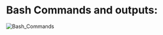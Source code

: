 # Bash Commands and outputs:
![Bash_Commands](https://github.com/FawzyBashandy/Embedded-System-Diploma/assets/131293631/7052f11b-9c22-424f-978e-d569be528d88)
